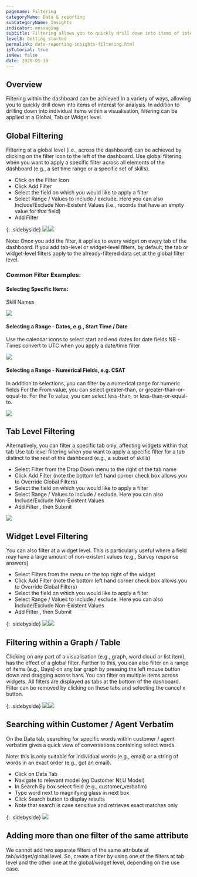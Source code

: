 ```yaml
---
pagename: Filtering 
categoryName: Data & reporting
subCategoryName: Insights
indicator: messaging
subtitle: Filtering allows you to quickly drill down into items of interest for analysis
level3: Getting started
permalink: data-reporting-insights-filtering.html
isTutorial: true
isNew: false
date: 2020-05-19
---
```


## Overview
Filtering within the dashboard can be achieved in a variety of ways, allowing you to quickly drill down into items of interest for analysis. In addition to drilling down into individual items within a visualisation, filtering can be applied at a Global, Tab or Widget level.

## Global Filtering
Filtering at a global level (i.e., across the dashboard) can be achieved by clicking on the filter icon to the left of the dashboard.
Use global filtering when you want to apply a specific filter across all elements of the dashboard (e.g., a set time range or a specific set of skills).
* Click on the Filter Icon
* Click Add Filter
* Select the field on which you would like to apply a filter
* Select Range / Values to include / exclude. Here you can also Include/Exclude Non-Existent Values (i.e., records that have an empty value for that field)
* Add Filter

{: .sidebyside}
![](//ce-sr.s3.eu-west-1.amazonaws.com/knowledge/img/filtering-insights1.png)![](//ce-sr.s3.eu-west-1.amazonaws.com/knowledge/img/filtering-insights2.png)

Note: Once you add the filter, it applies to every widget on every tab of the dashboard. If you add tab-level or widget-level filters, by default, the tab or widget-level filters apply to the already-filtered data set at the global filter level.

### Common Filter Examples:
#### Selecting Specific Items:
Skill Names

![](//ce-sr.s3.eu-west-1.amazonaws.com/knowledge/img/filtering-insights3.png)

#### Selecting a Range - Dates, e.g., Start Time / Date
Use the calendar icons to select start and end dates for date fields
NB - Times convert to UTC when you apply a date/time filter

![](//ce-sr.s3.eu-west-1.amazonaws.com/knowledge/img/filtering-insights4.png)

#### Selecting a Range - Numerical Fields, e.g. CSAT
In addition to selections, you can filter by a numerical range for numeric fields
For the From value, you can select greater-than, or greater-than-or-equal-to.
For the To value, you can select less-than, or less-than-or-equal-to.

![](//ce-sr.s3.eu-west-1.amazonaws.com/knowledge/img/filtering-insights5.png)

## Tab Level Filtering
Alternatively, you can filter a specific tab only, affecting widgets within that tab
Use tab level filtering when you want to apply a specific filter for a tab distinct to the rest of the dashboard (e.g., a subset of skills)
* Select Filter from the Drop Down menu to the right of the tab name
* Click Add Filter (note the bottom left hand corner check box allows you to  Override Global Filters)
* Select the field on which you would like to apply a filter
* Select Range / Values to include / exclude. Here you can also Include/Exclude Non-Existent Values
* Add Filter , then Submit

![](//ce-sr.s3.eu-west-1.amazonaws.com/knowledge/img/filtering-insights6.png)

## Widget Level Filtering
You can also filter at a widget level. This is particularly useful where a field may have a large amount of non-existent values (e.g., Survey response answers) 
* Select Filters from the menu on the top right of the widget 
* Click Add Filter (note the bottom left hand corner check box allows you to  Override Global Filters)
* Select the field on which you would like to apply a filter
* Select Range / Values to include / exclude. Here you can also Include/Exclude Non-Existent Values
* Add Filter , then Submit

{: .sidebyside}
![](//ce-sr.s3.eu-west-1.amazonaws.com/knowledge/img/filtering-insights7.png)![](//ce-sr.s3.eu-west-1.amazonaws.com/knowledge/img/filtering-insights8.png)

## Filtering within a Graph / Table
Clicking on any part of a visualisation (e.g., graph, word cloud or list item), has the effect of a global filter. Further to this, you can also filter on a range of items (e.g., Days) on any bar graph by pressing the left mouse button down and dragging across bars. You can filter on multiple items across widgets. All filters are displayed as tabs at the bottom of the dashboard. Filter can be removed by clicking on these tabs and selecting the cancel x button.

{: .sidebyside}
![](//ce-sr.s3.eu-west-1.amazonaws.com/knowledge/img/filtering-insights9.png)![](//ce-sr.s3.eu-west-1.amazonaws.com/knowledge/img/filtering-insights10.png)

## Searching within Customer / Agent Verbatim
On the Data tab, searching for specific words within customer / agent verbatim gives a quick view of conversations containing select words.

Note: this is only suitable for individual words (e.g., email) or a string of words in an exact order (e.g., got an email). 

* Click on Data Tab
* Navigate to relevant model (eg Customer NLU Model)
* In Search By box select field (e.g., customer_verbatim)
* Type word next to magnifying glass in next box
* Click Search button to display results
* Note that search is case sensitive and retrieves exact matches only

{: .sidebyside}
![](//ce-sr.s3.eu-west-1.amazonaws.com/knowledge/img/filtering-insights11.png)

## Adding more than one filter of the same attribute
We cannot add two separate filters of the same attribute at tab/widget/global level.  So, create a filter by using one of the filters at tab level and the other one at the global/widget level, depending on the use case.
